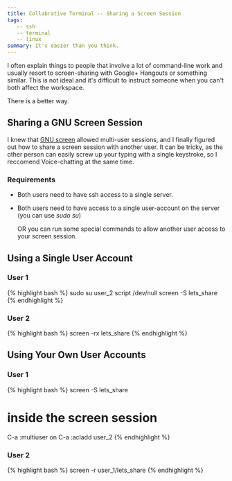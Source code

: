```yaml
---
title: Collabrative Terminal -- Sharing a Screen Session
tags:
   -- ssh
   -- terminal
   -- linux
summary: It's easier than you think.
---
```


I often explain things to people that involve a lot of command-line work and
usually resort to screen-sharing with Google+ Hangouts or something similar.
This is not ideal and it's difficult to instruct someone when you can't both
affect the workspace.

There is a better way.

## Sharing a GNU Screen Session ##
I knew that [GNU screen](http://www.gnu.org/software/screen/manual/screen.html)
allowed multi-user sessions, and I finally figured out how to share a screen
session with another user.  It can be tricky, as the other person can easily
screw up your typing with a single keystroke, so I reccomend Voice-chatting at
the same time.

### Requirements ###
* Both users need to have ssh access to a single server.
* Both users need to have access to a single user-account on the server (you
  can use *sudo su*)

  OR you can run some special commands to allow another user access to your
  screen session.

## Using a Single User Account ##
### User 1 ###
{% highlight bash %}
sudo su user_2
script /dev/null
screen -S lets_share
{% endhighlight %}
### User 2 ###
{% highlight bash %}
screen -rx lets_share
{% endhighlight %}

## Using Your Own User Accounts ##
### User 1 ###
{% highlight bash %}
screen -S lets_share
# inside the screen session
C-a :multiuser on
C-a :acladd user_2
{% endhighlight %}
### User 2 ###
{% highlight bash %}
screen -r user_1/lets_share
{% endhighlight %}
